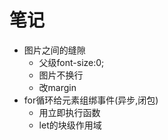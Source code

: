 # 笔记

- 图片之间的缝隙
    - 父级font-size:0;
    - 图片不换行
    - 改margin
- for循环给元素组绑事件(异步,闭包)
    - 用立即执行函数
    - let的块级作用域